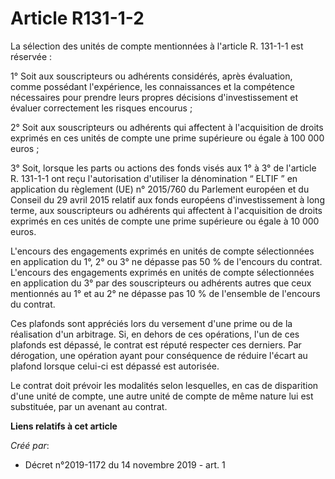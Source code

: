 # Article R131-1-2

La sélection des unités de compte mentionnées à l'article R. 131-1-1 est réservée :

1° Soit aux souscripteurs ou adhérents considérés, après évaluation, comme possédant l'expérience, les connaissances et la
compétence nécessaires pour prendre leurs propres décisions d'investissement et évaluer correctement les risques encourus ;

2° Soit aux souscripteurs ou adhérents qui affectent à l'acquisition de droits exprimés en ces unités de compte une prime
supérieure ou égale à 100 000 euros ;

3° Soit, lorsque les parts ou actions des fonds visés aux 1° à 3° de l'article R. 131-1-1 ont reçu l'autorisation d'utiliser
la dénomination “ ELTIF ” en application du règlement (UE) n° 2015/760 du Parlement européen et du Conseil du 29 avril 2015
relatif aux fonds européens d'investissement à long terme, aux souscripteurs ou adhérents qui affectent à l'acquisition de
droits exprimés en ces unités de compte une prime supérieure ou égale à 10 000 euros.

L'encours des engagements exprimés en unités de compte sélectionnées en application du 1°, 2° ou 3° ne dépasse pas 50 % de
l'encours du contrat. L'encours des engagements exprimés en unités de compte sélectionnées en application du 3° par des
souscripteurs ou adhérents autres que ceux mentionnés au 1° et au 2° ne dépasse pas 10 % de l'ensemble de l'encours du
contrat.

Ces plafonds sont appréciés lors du versement d'une prime ou de la réalisation d'un arbitrage. Si, en dehors de ces
opérations, l'un de ces plafonds est dépassé, le contrat est réputé respecter ces derniers. Par dérogation, une opération
ayant pour conséquence de réduire l'écart au plafond lorsque celui-ci est dépassé est autorisée.

Le contrat doit prévoir les modalités selon lesquelles, en cas de disparition d'une unité de compte, une autre unité de
compte de même nature lui est substituée, par un avenant au contrat.

**Liens relatifs à cet article**

_Créé par_:

  - Décret n°2019-1172 du 14 novembre 2019 - art. 1
